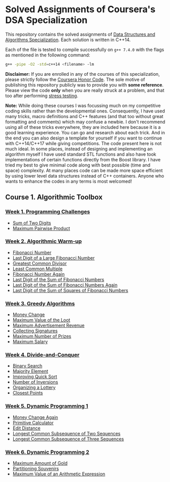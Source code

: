 # Solved Assignments of Coursera's DSA Specialization

This repository contains the solved assignments of [Data Structures and Algorithms Specialization](https://www.coursera.org/specializations/data-structures-algorithms). Each solution is written in C++14.

Each of the file is tested to compile successfully on `g++ 7.4.0` with the flags as mentioned in the following command:

```bash
g++ -pipe -O2 -std=c++14 <filename> -lm
```

**Disclaimer:** If you are enrolled in any of the courses of this specialization, please strictly follow the [Coursera Honor Code](https://learner.coursera.help/hc/en-us/articles/209818863-Coursera-Honor-Code). The sole motive of publishing this repository publicly was to provide you with **some reference**. Please view the code **only** when you are really struck at a problem, and that too after performing [stress testing](https://www.coursera.org/lecture/algorithmic-toolbox/stress-test-implementation-Bskph).

**Note:** While doing these courses I was focussing much on my competitive coding skills rather than the developmental ones. Consequently, I have used many tricks, macro definitions and C++ features (and that too without great formatting and comments) which may confuse a newbie. I don't recommend using all of these tricks everywhere, they are included here because it is a good learning experience. You can go and research about each trick. And in the end you can also design a template for yourself if you want to continue with C++14/C++17 while giving competitions. The code present here is not much ideal. In some places, instead of designing and implementing an algorithm myself I have used standard STL functions and also have took implementations of certain functions directly from the Boost library. I have tried my best to give minimal code along with best possible (time and space) complexity. At many places code can be made more space efficient by using lower level data structures instead of C++ containers. Anyone who wants to enhance the codes in any terms is most welcomed!

## Course 1. Algorithmic Toolbox

### [Week 1. Programming Challenges](/algorithmic_toolbox/programming_challenges/assign.pdf)

- [Sum of Two Digits](/algorithmic_toolbox/programming_challenges/APlusB.cpp)
- [Maximum Pairwise Product](/algorithmic_toolbox/programming_challenges/max_pairwise_product.cpp)

### [Week 2. Algorithmic Warm-up](/algorithmic_toolbox/algorithmic_warmup/assign.pdf)

- [Fibonacci Number](/algorithmic_toolbox/algorithmic_warmup/fibonacci.cpp)
- [Last Digit of a Large Fibonacci Number](/algorithmic_toolbox/algorithmic_warmup/fibonacci_last_digit.cpp)
- [Greatest Common Divisor](/algorithmic_toolbox/algorithmic_warmup/gcd.cpp)
- [Least Common Multiple](/algorithmic_toolbox/algorithmic_warmup/lcm.cpp)
- [Fibonacci Number Again](/algorithmic_toolbox/algorithmic_warmup/fibonacci_huge.cpp)
- [Last Digit of the Sum of Fibonacci Numbers](/algorithmic_toolbox/algorithmic_warmup/fibonacci_sum_last_digit.cpp)
- [Last Digit of the Sum of Fibonacci Numbers Again](/algorithmic_toolbox/algorithmic_warmup/fibonacci_partial_sum.cpp)
- [Last Digit of the Sum of Squares of Fibonacci Numbers](/algorithmic_toolbox/algorithmic_warmup/fibonacci_sum_squares.cpp)

### [Week 3. Greedy Algorithms](/algorithmic_toolbox/greedy_algorithms/assign.pdf)

- [Money Change](/algorithmic_toolbox/greedy_algorithms/change.cpp)
- [Maximum Value of the Loot](/algorithmic_toolbox/greedy_algorithms/fractional_knapsack.cpp)
- [Maximum Advertisement Revenue](/algorithmic_toolbox/greedy_algorithms/dot_product.cpp)
- [Collecting Signatures](/algorithmic_toolbox/greedy_algorithms/covering_segments.cpp)
- [Maximum Number of Prizes](/algorithmic_toolbox/greedy_algorithms/different_summands.cpp)
- [Maximum Salary](/algorithmic_toolbox/greedy_algorithms/largest_number.cpp)

### [Week 4. Divide-and-Conquer](/algorithmic_toolbox/divide_and_conquer/assign.pdf)

- [Binary Search](/algorithmic_toolbox/divide_and_conquer/binary_search.cpp)
- [Majority Element](/algorithmic_toolbox/divide_and_conquer/majority_element.cpp)
- [Improving Quick Sort](/algorithmic_toolbox/divide_and_conquer/sorting.cpp)
- [Number of Inversions](/algorithmic_toolbox/divide_and_conquer/inversions.cpp)
- [Organizing a Lottery](/algorithmic_toolbox/divide_and_conquer/points_and_segments.cpp)
- [Closest Points](/algorithmic_toolbox/divide_and_conquer/closest.cpp)

### [Week 5. Dynamic Programming 1](/algorithmic_toolbox/dynamic_programming/assign.pdf)

- [Money Change Again](/algorithmic_toolbox/dynamic_programming/change_dp.cpp)
- [Primitive Calculator](/algorithmic_toolbox/dynamic_programming/primitive_calculator.cpp)
- [Edit Distance](/algorithmic_toolbox/dynamic_programming/edit_distance.cpp)
- [Longest Common Subsequence of Two Sequences](/algorithmic_toolbox/dynamic_programming/lcs2.cpp)
- [Longest Common Subsequence of Three Sequences](/algorithmic_toolbox/dynamic_programming/lcs3.cpp)

### [Week 6. Dynamic Programming 2](/algorithmic_toolbox/dynamic_programming/assign.pdf)

- [Maximum Amount of Gold](/algorithmic_toolbox/dynamic_programming/knapsack.cpp)
- [Partitioning Souvenirs](/algorithmic_toolbox/dynamic_programming/partition3.cpp)
- [Maximum Value of an Arithmetic Expression](/algorithmic_toolbox/dynamic_programming/placing_parentheses.cpp)

